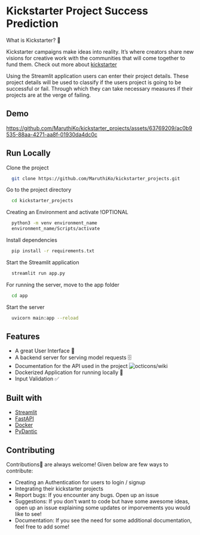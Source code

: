 
# Kickstarter Project Success Prediction

What is Kickstarter? 💭

Kickstarter campaigns make ideas into reality. It’s where creators share new visions for creative work with the communities that will come together to fund them.
Check out more about [kickstarter](https://www.kickstarter.com/about)

Using the Streamlit application users can enter their project details. These project details will be used to classify if the users project is going to be successful or fail. Through which they can take necessary measures if their projects are at the verge of failing.


## Demo

https://github.com/MaruthiKo/kickstarter_projects/assets/63769209/ac0b9535-88aa-4271-aa8f-01930da4dc0c

## Run Locally

Clone the project

```bash
  git clone https://github.com/MaruthiKo/kickstarter_projects.git
```

Go to the project directory

```bash
  cd kickstarter_projects
```

Creating an Environment and activate !OPTIONAL

```bash
  python3 -m venv environment_name
  environment_name/Scripts/activate
```

Install dependencies 

```bash
  pip install -r requirements.txt
```

Start the Streamlit application

```bash
  streamlit run app.py
```

For running the server, move to the app folder

```bash
  cd app
```

Start the server

```bash
  uvicorn main:app --reload
```

## Features

- A great User Interface 🌟
- A backend server for serving model requests 🗄️
- Documentation for the API used in the project  ![octicons/wiki](https://cdn.jsdelivr.net/gh/Readme-Workflows/Readme-Icons@main/icons/octicons/Wiki.svg)
- Dockerized Application for running locally 🐳
- Input Validation ✅

## Built with

- [Streamlit](https://docs.streamlit.io/)
- [FastAPI](https://fastapi.tiangolo.com/)
- [Docker](https://docs.docker.com/get-started/)
- [PyDantic](https://docs.pydantic.dev/latest/)

## Contributing

Contributions🤝 are always welcome! Given below are few ways to contribute:
- Creating an Authentication for users to login / signup
- Integrating their kickstarter projects 
- Report bugs: If you encounter any bugs. Open up an issue
- Suggestions: If you don't want to code but have some awesome ideas, open up an issue explaining some updates or imporvements you would like to see!
- Documentation: If you see the need for some additional documentation, feel free to add some!
